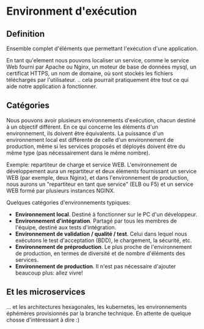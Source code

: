 # Environment d'exécution

## Definition

Ensemble complet d'éléments que permettant l'exécution d'une application.

En tant qu'element nous pouvons localiser un service, comme le service Web fourni par Apache ou Nginx, un moteur de base de données  mysql, un certificat HTTPS, un nom de domaine, où sont stockés les fichiers téléchargés par l'utilisateur. .. cela pourrait pratiquement être tout ce qui aide notre application à fonctionner.

## Catégories 

Nous pouvons avoir plusieurs environnements d'exécution, chacun destiné à un objectif différent. En ce qui concerne les éléments d'un environnement, ils doivent être équivalents. La puissance d'un environnement local est différente de celle d'un environnement de production, même si les services proposés et déployés doivent être du même type (pas nécessairement dans le même nombre).

Exemple: repartiteur de charge et service WEB. L'environnement de développement aura un repartiteur et deux éléments fournissant un service WEB (par exemple, deux Nginx), et dans l'environnement de production, nous aurons un "repartiteur en tant que service" (ELB ou F5) et un service WEB formé par plusieurs instances NGINX.


Quelques catégories d'environnements typiques:

- **Environnement local**. Destiné à fonctionner sur le PC d'un développeur.
- **Environnement d'intégration**. Partagé par tous les membres de l'équipe, destiné aux tests d'intégration.
- **Environnement de validation / qualité / test**. Celui dans lequel nous exécutons le test d'acceptation (BDD), le chargement, la sécurité, etc.
- **Environnement de préproduction**. Le plus proche de l'environnement de production, en termes de diversité et de nombre d'éléments des services. 
- **Environnement de production**. Il n'est pas nécessaire d'ajouter beaucoup plus: allez vivre!


## Et les microservices

... et les architectures hexagonales, les kubernetes, les environnements éphémères provisionnés par la branche technique. En attente de quelque chosse d'intéressant à dire :) 
